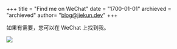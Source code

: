 +++
title = "Find me on WeChat"
date = "1700-01-01"
archieved = "archieved"
author= "blog@jiekun.dev"
+++

如果有需要，您可以在 WeChat 上找到我。

![](../images/wechat.png)
